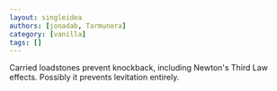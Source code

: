```yaml
---
layout: singleidea
authors: [jonadab, Tarmunora]
category: [vanilla]
tags: []
---
```

Carried loadstones prevent knockback, including Newton's Third Law effects. Possibly it prevents levitation entirely.
